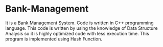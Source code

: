 # Bank-Management
It is a Bank Management System.
Code is written in C++ programming language.
This code is written by using the knowledge of Data Structure Analysis so it is highly optimized code with less execution time.
This program is implemented using Hash Function.
